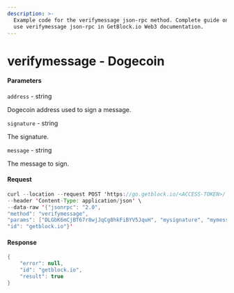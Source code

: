 ```yaml
---
description: >-
  Example code for the verifymessage json-rpc method. Сomplete guide on how to
  use verifymessage json-rpc in GetBlock.io Web3 documentation.
---
```


# verifymessage - Dogecoin

#### Parameters

`address` - string

Dogecoin address used to sign a message.

`signature` - string

The signature.

`message` - string

The message to sign.

#### Request

```java
curl --location --request POST 'https://go.getblock.io/<ACCESS-TOKEN>/' \
--header 'Content-Type: application/json' \
--data-raw '{"jsonrpc": "2.0",
"method": "verifymessage",
"params": ["DLGbK6mCjBT67r8wjJqCg8hkFiBYV5JquH", "mysignature", "mymessage"],
"id": "getblock.io"}'
```

#### Response

```java
{
    "error": null,
    "id": "getblock.io",
    "result": true
}
```

